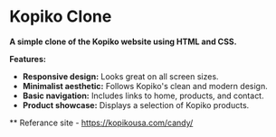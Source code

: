 # Kopiko Clone

**A simple clone of the Kopiko website using HTML and CSS.**

**Features:**

* **Responsive design:** Looks great on all screen sizes.
* **Minimalist aesthetic:** Follows Kopiko's clean and modern design.
* **Basic navigation:** Includes links to home, products, and contact.
* **Product showcase:** Displays a selection of Kopiko products.

** Referance site - https://kopikousa.com/candy/
